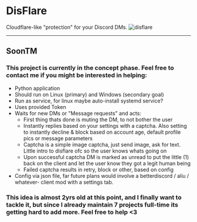 # DisFlare
Cloudflare-like "protection" for your Discord DMs.
![disflare](https://github.com/ClaraCrazy/DisFlare/assets/55334727/b4086f95-b596-4257-8074-f42e7d82b6ff)

-----

## SoonTM
### This project is currently in the concept phase. Feel free to contact me if you might be interested in helping:

- Python application
- Should run on Linux (primary) and Windows (secondary goal)
- Run as service, for linux maybe auto-install systemd service?
- Uses provided Token
- Waits for new DMs or "Message requests" and acts:
  - First thing thats done is muting the DM, to not bother the user
  - Instantly replies based on your settings with a captcha. Also setting to instantly decline & block based on account age, default profile pics or message parameters
  - Captcha is a simple image captcha, just send image, ask for text. Little intro to disflare ofc so the user knows whats going on
  - Upon successful captcha DM is marked as unread to put the little (1) back on the client and let the user know they got a legit human being
  - Failed captcha results in retry, block or other, based on config
- Config via json file, far future plans would involve a betterdiscord / aliu / whatever- client mod with a settings tab.

### This idea is almost 2yrs old at this point, and I finally want to tackle it, but since I already maintain 7 projects full-time its getting hard to add more. Feel free to help <3
